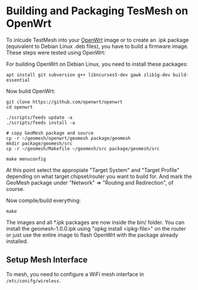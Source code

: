 # Building and Packaging TesMesh on OpenWrt

To inlcude TestMesh into your [OpenWrt](https://openwrt.org) image or to create an .ipk package (equivalent to Debian Linux .deb files), you have to build a firmware image.
These steps were tested using OpenWrt:

For building OpenWrt on Debian Linux, you need to install these packages:
```
apt install git subversion g++ libncurses5-dev gawk zlib1g-dev build-essential
```

Now build OpenWrt:
```
git clone https://github.com/openwrt/openwrt
cd openwrt

./scripts/feeds update -a
./scripts/feeds install -a

# copy GeoMesh package and source
cp -r ~/geomesh/openwrt/geomesh package/geomesh
mkdir package/geomesh/src
cp -r ~/geomesh/Makefile ~/geomesh/src package/geomesh/src

make menuconfig
```

At this point select the appropiate "Target System" and "Target Profile" depending on what target chipset/router you want to build for.
And mark the GeoMesh package under "Network" => "Routing and Redirection", of course.

Now compile/build everything:

```
make
```

The images and all \*.ipk packages are now inside the bin/ folder.
You can install the geomesh-1.0.0.ipk using "opkg install \<ipkg-file\>" on the router or just use the entire image to flash OpenWrt with the package already installed.

## Setup Mesh Interface

To mesh, you need to configure a WiFi mesh interface in `/etc/conifg/wireless`.
